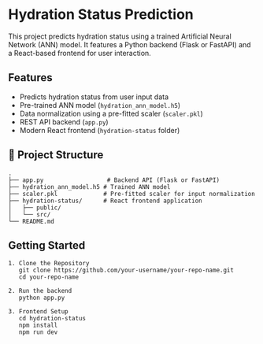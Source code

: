 # Hydration Status Prediction

This project predicts hydration status using a trained Artificial Neural Network (ANN) model. It features a Python backend (Flask or FastAPI) and a React-based frontend for user interaction.

## Features

- Predicts hydration status from user input data
- Pre-trained ANN model (`hydration_ann_model.h5`)
- Data normalization using a pre-fitted scaler (`scaler.pkl`)
- REST API backend (`app.py`)
- Modern React frontend (`hydration-status` folder)

## 📁 Project Structure
```
.
├── app.py                  # Backend API (Flask or FastAPI)
├── hydration_ann_model.h5 # Trained ANN model
├── scaler.pkl             # Pre-fitted scaler for input normalization
├── hydration-status/      # React frontend application
│   ├── public/
│   └── src/
└── README.md
```




## Getting Started
```
1. Clone the Repository
   git clone https://github.com/your-username/your-repo-name.git
   cd your-repo-name

2. Run the backend
   python app.py

3. Frontend Setup
   cd hydration-status
   npm install
   npm run dev
```


